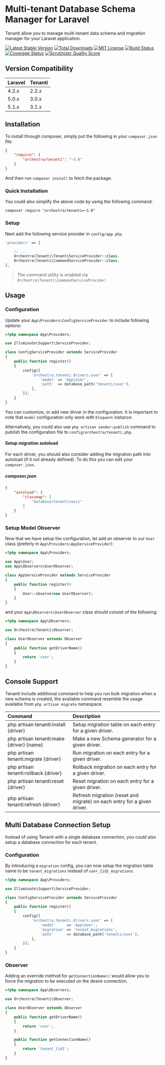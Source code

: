 Multi-tenant Database Schema Manager for Laravel
==============

Tenanti allow you to manage multi-tenant data schema and migration manager for your Laravel application.

[![Latest Stable Version](https://img.shields.io/github/release/orchestral/tenanti.svg?style=flat-square)](https://packagist.org/packages/orchestra/tenanti)
[![Total Downloads](https://img.shields.io/packagist/dt/orchestra/tenanti.svg?style=flat-square)](https://packagist.org/packages/orchestra/tenanti)
[![MIT License](https://img.shields.io/packagist/l/orchestra/tenanti.svg?style=flat-square)](https://packagist.org/packages/orchestra/tenanti)
[![Build Status](https://img.shields.io/travis/orchestral/tenanti/3.1.svg?style=flat-square)](https://travis-ci.org/orchestral/tenanti)
[![Coverage Status](https://img.shields.io/coveralls/orchestral/tenanti/3.1.svg?style=flat-square)](https://coveralls.io/r/orchestral/tenanti?branch=3.1)
[![Scrutinizer Quality Score](https://img.shields.io/scrutinizer/g/orchestral/tenanti/3.1.svg?style=flat-square)](https://scrutinizer-ci.com/g/orchestral/tenanti/)

## Version Compatibility

Laravel  | Tenanti
:--------|:---------
 4.2.x   | 2.2.x
 5.0.x   | 3.0.x
 5.1.x   | 3.1.x

## Installation

To install through composer, simply put the following in your `composer.json` file:

```json
{
	"require": {
		"orchestra/tenanti": "~3.0"
	}
}
```

And then run `composer install` to fetch the package.

### Quick Installation

You could also simplify the above code by using the following command:

    composer require "orchestra/tenanti=~3.0"

### Setup

Next add the following service provider in `config/app.php`.

```php
'providers' => [

	// ...
	Orchestra\Tenanti\TenantiServiceProvider::class,
	Orchestra\Tenanti\CommandServiceProvider::class,
],
```

> The command utility is enabled via `Orchestra\Tenanti\CommandServiceProvider`.

## Usage

### Configuration

Update your `App\Providers\ConfigServiceProvider` to include following options:

```php
<?php namespace App\Providers;

use Illuminate\Support\ServiceProvider;

class ConfigServiceProvider extends ServiceProvider
{
	public function register()
	{
		config([
			'orchestra.tenanti.drivers.user' => [
				'model' => 'App\User',
				'path'  => database_path('tenanti/user'),
			],
		]);
	}
}
```

You can customize, or add new driver in the configuration. It is important to note that `model` configuration only work with `Eloquent` instance.

Alternatively, you could also use `php artisan vendor:publish` command to publish the configuration file to `config/orchestra/tenanti.php`.

#### Setup migration autoload

For each driver, you should also consider adding the migration path into autoload (if it not already defined). To do this you can edit your `composer.json`.

##### composer.json

```json
{
	"autoload": {
		"classmap": [
			"database/tenant/users"
		]
	}
}
```

### Setup Model Observer

Now that we have setup the configuration, let add an observer to our `User` class (preferly in `App\Providers\AppServiceProvider`):

```php
<?php namespace App\Providers;

use App\User;
use App\Observers\UserObserver;

class AppServiceProvider extends ServiceProvider
{
	public function register()
	{
		User::observe(new UserObserver);
	}
}
```

and your `App\Observers\UserObserver` class should consist of the following:

```php
<?php namespace App\Observers;

use Orchestra\Tenanti\Observer;

class UserObserver extends Observer
{
	public function getDriverName()
	{
		return 'user';
	}
}
```

## Console Support

Tenanti include additional command to help you run bulk migration when a new schema is created, the available command resemble the usage available from `php artisan migrate` namespace.

Command                                    | Description
:------------------------------------------|:---------------------
 php artisan tenanti:install {driver}      | Setup migration table on each entry for a given driver.
 php artisan tenanti:make {driver} {name}  | Make a new Schema generator for a given driver.
 php artisan tenanti:migrate {driver}      | Run migration on each entry for a given driver.
 php artisan tenanti:rollback {driver}     | Rollback migration on each entry for a given driver.
 php artisan tenanti:reset {driver}        | Reset migration on each entry for a given driver.
 php artisan tenanti:refresh {driver}      | Refresh migration (reset and migrate) on each entry for a given driver.

## Multi Database Connection Setup

Instead of using Tenanti with a single database connection, you could also setup a database connection for each tenant.

### Configuration

By introducing a `migration` config, you can now setup the migration table name to be `tenant_migrations` instead of `user_{id}_migrations`.

```php
<?php namespace App\Providers;

use Illuminate\Support\ServiceProvider;

class ConfigServiceProvider extends ServiceProvider
{
    public function register()
    {
        config([
            'orchestra.tenanti.drivers.user' => [
                'model'     => 'App\User',
                'migration' => 'tenant_migrations',
                'path'      => database_path('tenanti/user'),
            ],
        ]);
    }
}
```

### Observer

Adding an override method for `getConnectionName()` would allow you to force the migration to be executed on the desire connection.

```php
<?php namespace App\Observers;

use Orchestra\Tenanti\Observer;

class UserObserver extends Observer
{
	public function getDriverName()
	{
		return 'user';
	}

	public function getConnectionName()
	{
		return 'tenant_{id}';
	}
}
```
